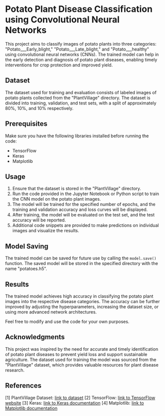 

# Potato Plant Disease Classification using Convolutional Neural Networks

This project aims to classify images of potato plants into three categories: "Potato___Early_blight," "Potato___Late_blight," and "Potato___healthy" using convolutional neural networks (CNNs). The trained model can help in the early detection and diagnosis of potato plant diseases, enabling timely interventions for crop protection and improved yield.

## Dataset
The dataset used for training and evaluation consists of labeled images of potato plants collected from the "PlantVillage" directory. The dataset is divided into training, validation, and test sets, with a split of approximately 80%, 10%, and 10% respectively.

## Prerequisites
Make sure you have the following libraries installed before running the code:
- TensorFlow
- Keras
- Matplotlib

## Usage
1. Ensure that the dataset is stored in the "PlantVillage" directory.
2. Run the code provided in the Jupyter Notebook or Python script to train the CNN model on the potato plant images.
3. The model will be trained for the specified number of epochs, and the training and validation accuracy and loss curves will be displayed.
4. After training, the model will be evaluated on the test set, and the test accuracy will be reported.
5. Additional code snippets are provided to make predictions on individual images and visualize the results.

## Model Saving
The trained model can be saved for future use by calling the `model.save()` function. The saved model will be stored in the specified directory with 
the name "potatoes.h5".

## Results
The trained model achieves high accuracy in classifying the potato plant images into the respective disease categories.
The accuracy can be further improved by adjusting the hyperparameters, increasing the dataset size, or using more advanced network architectures.


Feel free to modify and use the code for your own purposes.

## Acknowledgments
This project was inspired by the need for accurate and timely identification of potato plant diseases to prevent yield loss and support sustainable 
agriculture. The dataset used for training the model was sourced from the "PlantVillage" dataset, which provides valuable resources for plant disease
research.

## References
[1] PlantVillage Dataset: [link to dataset](https://plantvillage.psu.edu/)
[2] TensorFlow: [link to TensorFlow website](https://www.tensorflow.org/)
[3] Keras: [link to Keras documentation](https://keras.io/)
[4] Matplotlib: [link to Matplotlib documentation](https://matplotlib.org/)

